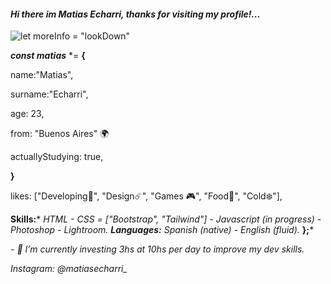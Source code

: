 
#### *Hi there im Matias Echarri, thanks for visiting my profile!...*
![*let moreInfo = "lookDown"*](https://i.pinimg.com/originals/22/26/a5/2226a53e0be2f56c78982ae08f493f3c.jpg)

***const matias*** *= **{**


name:"Matias",

surname:"Echarri",

age: 23,

from: "Buenos Aires" 🌍​

actuallyStudying: true,

**}**




likes: ["Developing🌊​", "Design☄️", "Games 🎮", "Food🍜", "Cold❄️"],


**Skills:*** *HTML - CSS = ["Bootstrap", "Tailwind"] - Javascript  (in progress) - Photoshop - Lightroom.*
***Languages:*** *Spanish (native) - English (fluid).*
**};***

*- 🔭 I’m currently investing 3hs at 10hs per day to improve my dev skills.* 

*Instagram: @matiasecharri_*











